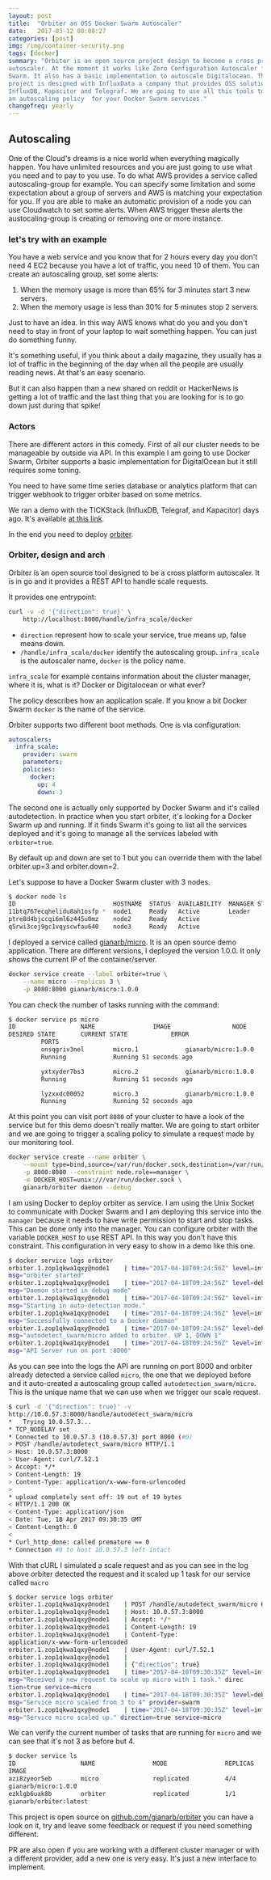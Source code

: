 ```yaml
---
layout: post
title:  "Orbiter an OSS Docker Swarm Autoscaler"
date:   2017-03-12 08:08:27
categories: [post]
img: /img/container-security.png
tags: [docker]
summary: "Orbiter is an open source project design to become a cross provider
autoscaler. At the moment it works like Zero Configuration Autoscaler for Docker
Swarm. It also has a basic implementation to autoscale Digitalocean. This
project is designed with InfluxData a company that provides OSS solution like
InfluxDB, Kapacitor and Telegraf. We are going to use all this tools to create
an autoscaling policy  for your Docker Swarm services."
changefreq: yearly
---
```

## Autoscaling
One of the Cloud's dreams is a nice world when everything magically happen. You
have unlimited resources and you are just going to use what you need and to pay
to you use.
To do what AWS provides a service called autoscaling-group for example. You can
specify some limitation and some expectation about a group of servers and AWS is
matching your expectation for you.
If you are able to make an automatic provision of a node you can use Cloudwatch
to set some alerts. When AWS trigger these alerts the austocaling-group is
creating or removing one or more instance.

### let's try with an example
You have a web service and you know that for 2 hours every day you don't need 4
EC2 because you have a lot of traffic, you need 10 of them.
You can create an autoscaling group, set some alerts:

1. When the memory usage is more than 65% for 3 minutes start 3 new servers.
2. When the memory usage is less than 30% for 5 minutes stop 2 servers.

Just to have an idea. In this way AWS knows what do you and you don't need to
stay in front of your laptop to wait something happen. You can just do something
funny.

It's something useful, if you think about a daily magazine, they usually has a
lot of traffic in the beginning of the day when all the people are usually
reading news. At that's an easy scenario.

But it can also happen than a new shared on reddit or HackerNews is getting a
lot of traffic and the last thing that you are looking for is to go down just
during that spike!

### Actors

There are different actors in this comedy. First of all our cluster needs to be
manageable by outside via API. In this example I am going to use Docker Swarm,
Orbiter supports a basic implementation for DigitalOcean but it still requires
some toning.

You need to have some time series database or analytics platform that can
trigger webhook to trigger orbiter based on some metrics.

We ran a demo with the TICKStack (InfluxDB, Telegraf, and Kapacitor) days ago.
It's available [at this
link](https://www.influxdata.com/resources/influxdata-helps-docker-auto-scale-monitoring/?ao_campid=70137000000Jgw7).

In the end you need to deploy [orbiter](https://github.com/gianarb/orbiter).

### Orbiter, design and arch

Orbiter is an open source tool designed to be a cross platform autoscaler. It is
in go and it provides a REST API to handle scale requests.

It provides one entrypoint:

```sh
curl -v -d '{"direction": true}' \
    http://localhost:8000/handle/infra_scale/docker
```

* `direction` represent how to scale your service, true means up, false means
  down.
* `/handle/infra_scale/docker` identify the autoscaling group.
  `infra_scale` is the autoscaler name, `docker` is the policy name.

`infra_scale` for example contains information about the cluster manager, where
it is, what is it? Docker or Digitalocean or what ever?

The policy describes how an application scale. If you know a bit Docker Swarm
`docker` is the name of the service.

Orbiter supports two different boot methods. One is via configuration:

```yaml
autoscalers:
  infra_scale:
    provider: swarm
    parameters:
    policies:
      docker:
        up: 4
        down: 3
```

The second one is actually only supported by Docker Swarm and it's called
autodetection. In practice when you start orbiter, it's looking for a Docker
Swarm up and running. If it finds Swarm it's going to list all the services
deployed and it's going to manage all the services labeled with `orbiter=true`.

By default up and down are set to 1 but you can override them with the label
orbiter.up=3 and orbiter.down=2.

Let's suppose to have a Docker Swarm cluster with 3 nodes.

```bash
$ docker node ls
ID                           HOSTNAME  STATUS  AVAILABILITY  MANAGER STATUS
11btq767ecqhelidu8ah1osfp *  node1     Ready   Active        Leader
ptre8d4bjccqi6ml6z445u0mz    node2     Ready   Active
q5rwi3cej9gc1vqyscwfau640    node3     Ready   Active
```

I deployed a service called [gianarb/micro](https://github.com/gianarb/micro).
It is an open source demo application. There are different versions, I deployed
the version 1.0.0. It only shows the current IP of the container/server.

```bash
docker service create --label orbiter=true \
    --name micro --replicas 3 \
    -p 8080:8000 gianarb/micro:1.0.0
```

You can check the number of tasks running with the command:

```bash
$ docker service ps micro
ID                  NAME                IMAGE                 NODE
DESIRED STATE       CURRENT STATE            ERROR
         PORTS
         onsqgriv3nel        micro.1             gianarb/micro:1.0.0   node3
         Running             Running 51 seconds ago

         yxtxyder7bs3        micro.2             gianarb/micro:1.0.0   node1
         Running             Running 51 seconds ago

         lyzxxdc00052        micro.3             gianarb/micro:1.0.0   node2
         Running             Running 52 seconds ago

```

At this point you can visit port `8080` of your cluster to have a look of the
service but for this demo doesn't really matter. We are going to start orbiter
and we are going to trigger a scaling policy to simulate a request made by our
monitoring tool.

```bash
docker service create --name orbiter \
    --mount type=bind,source=/var/run/docker.sock,destination=/var/run/docker.sock \
    -p 8000:8000 --constraint node.role==manager \
    -e DOCKER_HOST=unix:///var/run/docker.sock \
    gianarb/orbiter daemon --debug
```

I am using Docker to deploy orbiter as service. I am using the Unix Socket to
communicate with Docker Swarm and I am deploying this service into the `manager`
because it needs to have write permission to start and stop tasks. This can be
done only into the manager. You can configure orbiter with the variable
`DOCKER_HOST` to use REST API. In this way you don't have this constraint. This
configuration in very easy to show in a demo like this one.

```bash
$ docker service logs orbiter
orbiter.1.zop1qkwa1qxy@node1    | time="2017-04-18T09:24:56Z" level=info
msg="orbiter started"
orbiter.1.zop1qkwa1qxy@node1    | time="2017-04-18T09:24:56Z" level=debug
msg="Daemon started in debug mode"
orbiter.1.zop1qkwa1qxy@node1    | time="2017-04-18T09:24:56Z" level=info
msg="Starting in auto-detection mode."
orbiter.1.zop1qkwa1qxy@node1    | time="2017-04-18T09:24:56Z" level=info
msg="Successfully connected to a Docker daemon"
orbiter.1.zop1qkwa1qxy@node1    | time="2017-04-18T09:24:56Z" level=debug
msg="autodetect_swarm/micro added to orbiter. UP 1, DOWN 1"
orbiter.1.zop1qkwa1qxy@node1    | time="2017-04-18T09:24:56Z" level=info
msg="API Server run on port :8000"
```
As you can see into the logs the API are running on port 8000 and orbiter
already detected a service called `micro`, the one that we deployed before and
it auto-created a autoscaling group called `autodetection_swarm/micro`.
This is the unique name that we can use when we trigger our scale request.

```bash
$ curl -d '{"direction": true}' -v
http://10.0.57.3:8000/handle/autodetect_swarm/micro
*   Trying 10.0.57.3...
* TCP_NODELAY set
* Connected to 10.0.57.3 (10.0.57.3) port 8000 (#0)
> POST /handle/autodetect_swarm/micro HTTP/1.1
> Host: 10.0.57.3:8000
> User-Agent: curl/7.52.1
> Accept: */*
> Content-Length: 19
> Content-Type: application/x-www-form-urlencoded
>
* upload completely sent off: 19 out of 19 bytes
< HTTP/1.1 200 OK
< Content-Type: application/json
< Date: Tue, 18 Apr 2017 09:30:35 GMT
< Content-Length: 0
<
* Curl_http_done: called premature == 0
* Connection #0 to host 10.0.57.3 left intact
```

With that cURL I simulated a scale request and as you can see in the log above
orbiter detected the request and it scaled up 1 task for our service called
`macro`

```bash
$ docker service logs orbiter
orbiter.1.zop1qkwa1qxy@node1    | POST /handle/autodetect_swarm/micro HTTP/1.1
orbiter.1.zop1qkwa1qxy@node1    | Host: 10.0.57.3:8000
orbiter.1.zop1qkwa1qxy@node1    | Accept: */*
orbiter.1.zop1qkwa1qxy@node1    | Content-Length: 19
orbiter.1.zop1qkwa1qxy@node1    | Content-Type:
application/x-www-form-urlencoded
orbiter.1.zop1qkwa1qxy@node1    | User-Agent: curl/7.52.1
orbiter.1.zop1qkwa1qxy@node1    |
orbiter.1.zop1qkwa1qxy@node1    | {"direction": true}
orbiter.1.zop1qkwa1qxy@node1    | time="2017-04-18T09:30:35Z" level=info
msg="Received a new request to scale up micro with 1 task." direc
tion=true service=micro
orbiter.1.zop1qkwa1qxy@node1    | time="2017-04-18T09:30:35Z" level=debug
msg="Service micro scaled from 3 to 4" provider=swarm
orbiter.1.zop1qkwa1qxy@node1    | time="2017-04-18T09:30:35Z" level=info
msg="Service micro scaled up." direction=true service=micro
```

We can verify the current number of tasks that are running for `micro` and we
can see that it's not 3 as before but 4.

```bash
$ docker service ls
ID                  NAME                MODE                REPLICAS
IMAGE
azi8zyeor5eb        micro               replicated          4/4
gianarb/micro:1.0.0
ezklgb6uak8b        orbiter             replicated          1/1
gianarb/orbiter:latest
```

This project is open source on
[github.com/gianarb/orbiter](https://github.com/gianarb/orbiter) you can have a look on
it, try and leave some feedback or request if you need something different.

PR are also open if you are working with a different cluster manager or with a
different provider, add a new one is very easy. It's just a new interface to
implement.
